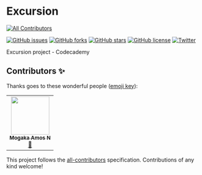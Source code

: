 # Excursion
<!-- ALL-CONTRIBUTORS-BADGE:START - Do not remove or modify this section -->
[![All Contributors](https://img.shields.io/badge/all_contributors-1-orange.svg?style=flat-square)](#contributors-)
<!-- ALL-CONTRIBUTORS-BADGE:END -->
[![GitHub issues](https://img.shields.io/github/issues/Mogakamo/Excursion?style=for-the-badge)](https://github.com/Mogakamo/Excursion/issues)
[![GitHub forks](https://img.shields.io/github/forks/Mogakamo/Excursion?style=for-the-badge)](https://github.com/Mogakamo/Excursion/network)
[![GitHub stars](https://img.shields.io/github/stars/Mogakamo/Excursion?style=for-the-badge)](https://github.com/Mogakamo/Excursion/stargazers)
[![GitHub license](https://img.shields.io/github/license/Mogakamo/Excursion?style=for-the-badge)](https://github.com/Mogakamo/Excursion)
[![Twitter](https://img.shields.io/twitter/url?style=social&url=https%3A%2F%2Ftwitter.com%2Fm_ogakadev)](https://twitter.com/intent/tweet?text=Wow:&url=https%3A%2F%2Fgithub.com%2FMogakamo%2FExcursion)


Excursion project - Codecademy

## Contributors ✨

Thanks goes to these wonderful people ([emoji key](https://allcontributors.org/docs/en/emoji-key)):

<!-- ALL-CONTRIBUTORS-LIST:START - Do not remove or modify this section -->
<!-- prettier-ignore-start -->
<!-- markdownlint-disable -->
<table>
  <tr>
    <td align="center"><a href="https://github.com/Mogakamo"><img src="https://avatars1.githubusercontent.com/u/61131314?v=4?s=100" width="100px;" alt=""/><br /><sub><b>Mogaka Amos N</b></sub></a><br /><a href="#design-Mogakamo" title="Design">🎨</a></td>
  </tr>
</table>

<!-- markdownlint-restore -->
<!-- prettier-ignore-end -->

<!-- ALL-CONTRIBUTORS-LIST:END -->

This project follows the [all-contributors](https://github.com/all-contributors/all-contributors) specification. Contributions of any kind welcome!

